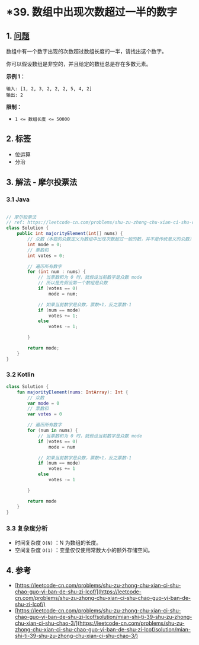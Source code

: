 # \*39. 数组中出现次数超过一半的数字

## 1. [问题](https://leetcode-cn.com/problems/shu-zu-zhong-chu-xian-ci-shu-chao-guo-yi-ban-de-shu-zi-lcof/)

数组中有一个数字出现的次数超过数组长度的一半，请找出这个数字。

你可以假设数组是非空的，并且给定的数组总是存在多数元素。

**示例 1：**

```text
输入: [1, 2, 3, 2, 2, 2, 5, 4, 2]
输出: 2
```

**限制：**

* `1 <= 数组长度 <= 50000`

## 2. 标签

* 位运算
* 分治

## 3. 解法 - 摩尔投票法

### 3.1 Java

```java

// 摩尔投票法
// ref: https://leetcode-cn.com/problems/shu-zu-zhong-chu-xian-ci-shu-chao-guo-yi-ban-de-shu-zi-lcof/solution/mian-shi-ti-39-shu-zu-zhong-chu-xian-ci-shu-chao-3/
class Solution {
    public int majorityElement(int[] nums) {
        // 众数（本题的众数定义为数组中出现次数超过一般的数，并不是传统意义的众数）
        int mode = 0;
        // 票数和
        int votes = 0;

        // 遍历所有数字
        for (int num : nums) {
            // 当票数和为 0 时，就假设当前数字是众数 mode
            // 所以是先假设第一个数组是众数
            if (votes == 0)
                mode = num;

            // 如果当前数字是众数，票数+1，反之票数-1
            if (num == mode)
                votes += 1;
            else
                votes -= 1;

        }

        return mode;
    }
}
```

### 3.2 Kotlin

```kotlin
class Solution {
    fun majorityElement(nums: IntArray): Int {
        // 众数
        var mode = 0
        // 票数和
        var votes = 0

        // 遍历所有数字
        for (num in nums) {
            // 当票数和为 0 时，就假设当前数字是众数 mode
            if (votes == 0)
                mode = num

            // 如果当前数字是众数，票数+1，反之票数-1
            if (num == mode)
                votes += 1
            else
                votes -= 1

        }

        return mode
    }
}
```

### 3.3 复杂度分析

* 时间复杂度 `O(N)` ：N 为数组的长度。
* 空间复杂度 `O(1)` ：变量仅仅使用常数大小的额外存储空间。

## 4. 参考

* [https://leetcode-cn.com/problems/shu-zu-zhong-chu-xian-ci-shu-chao-guo-yi-ban-de-shu-zi-lcof/](https://leetcode-cn.com/problems/shu-zu-zhong-chu-xian-ci-shu-chao-guo-yi-ban-de-shu-zi-lcof/)
* [https://leetcode-cn.com/problems/shu-zu-zhong-chu-xian-ci-shu-chao-guo-yi-ban-de-shu-zi-lcof/solution/mian-shi-ti-39-shu-zu-zhong-chu-xian-ci-shu-chao-3/](https://leetcode-cn.com/problems/shu-zu-zhong-chu-xian-ci-shu-chao-guo-yi-ban-de-shu-zi-lcof/solution/mian-shi-ti-39-shu-zu-zhong-chu-xian-ci-shu-chao-3/)

